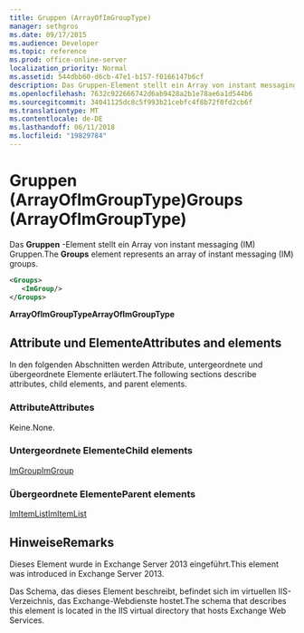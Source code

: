 ```yaml
---
title: Gruppen (ArrayOfImGroupType)
manager: sethgros
ms.date: 09/17/2015
ms.audience: Developer
ms.topic: reference
ms.prod: office-online-server
localization_priority: Normal
ms.assetid: 544dbb60-d6cb-47e1-b157-f0166147b6cf
description: Das Gruppen-Element stellt ein Array von instant messaging (IM) Gruppen.
ms.openlocfilehash: 7632c922666742d6ab9428a2b1e78ae6a1d544b6
ms.sourcegitcommit: 34041125dc8c5f993b21cebfc4f8b72f0fd2cb6f
ms.translationtype: MT
ms.contentlocale: de-DE
ms.lasthandoff: 06/11/2018
ms.locfileid: "19829784"
---
```

# <a name="groups-arrayofimgrouptype"></a><span data-ttu-id="e234d-103">Gruppen (ArrayOfImGroupType)</span><span class="sxs-lookup"><span data-stu-id="e234d-103">Groups (ArrayOfImGroupType)</span></span>

<span data-ttu-id="e234d-104">Das **Gruppen** -Element stellt ein Array von instant messaging (IM) Gruppen.</span><span class="sxs-lookup"><span data-stu-id="e234d-104">The **Groups** element represents an array of instant messaging (IM) groups.</span></span> 
  
```XML
<Groups>
   <ImGroup/>
</Groups>
```

<span data-ttu-id="e234d-105">**ArrayOfImGroupType**</span><span class="sxs-lookup"><span data-stu-id="e234d-105">**ArrayOfImGroupType**</span></span>

## <a name="attributes-and-elements"></a><span data-ttu-id="e234d-106">Attribute und Elemente</span><span class="sxs-lookup"><span data-stu-id="e234d-106">Attributes and elements</span></span>

<span data-ttu-id="e234d-107">In den folgenden Abschnitten werden Attribute, untergeordnete und übergeordnete Elemente erläutert.</span><span class="sxs-lookup"><span data-stu-id="e234d-107">The following sections describe attributes, child elements, and parent elements.</span></span>
  
### <a name="attributes"></a><span data-ttu-id="e234d-108">Attribute</span><span class="sxs-lookup"><span data-stu-id="e234d-108">Attributes</span></span>

<span data-ttu-id="e234d-109">Keine.</span><span class="sxs-lookup"><span data-stu-id="e234d-109">None.</span></span>
  
### <a name="child-elements"></a><span data-ttu-id="e234d-110">Untergeordnete Elemente</span><span class="sxs-lookup"><span data-stu-id="e234d-110">Child elements</span></span>

[<span data-ttu-id="e234d-111">ImGroup</span><span class="sxs-lookup"><span data-stu-id="e234d-111">ImGroup</span></span>](imgroup.md)
  
### <a name="parent-elements"></a><span data-ttu-id="e234d-112">Übergeordnete Elemente</span><span class="sxs-lookup"><span data-stu-id="e234d-112">Parent elements</span></span>

[<span data-ttu-id="e234d-113">ImItemList</span><span class="sxs-lookup"><span data-stu-id="e234d-113">ImItemList</span></span>](imitemlist.md)
  
## <a name="remarks"></a><span data-ttu-id="e234d-114">Hinweise</span><span class="sxs-lookup"><span data-stu-id="e234d-114">Remarks</span></span>

<span data-ttu-id="e234d-115">Dieses Element wurde in Exchange Server 2013 eingeführt.</span><span class="sxs-lookup"><span data-stu-id="e234d-115">This element was introduced in Exchange Server 2013.</span></span>
  
<span data-ttu-id="e234d-116">Das Schema, das dieses Element beschreibt, befindet sich im virtuellen IIS-Verzeichnis, das Exchange-Webdienste hostet.</span><span class="sxs-lookup"><span data-stu-id="e234d-116">The schema that describes this element is located in the IIS virtual directory that hosts Exchange Web Services.</span></span>
  

